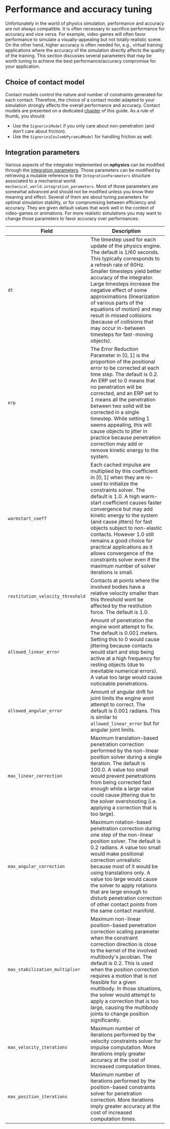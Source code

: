 # Performance and accuracy tuning
Unfortunately in the world of physics simulation, performance and accuracy are not always compatible. It is often
necessary to sacrifice performance for accuracy and vice versa. For example, video games will often favor performance
to simulate a visually-appealing but not totally realistic scene. On the other hand, higher accuracy is often needed
for, e.g., virtual training applications where the accuracy of the simulation directly affects the quality of the
training. This section discusses several parameters that may be worth tuning to achieve the best performance/accuracy
compromise for your application.

## Choice of contact model
Contact models control the nature and number of constraints generated for each contact. Therefore, the choice of a
contact model adapted to your simulation strongly affects the overall performance and accuracy. Contact models are
presented on a dedicated [chapter](contact_models.md) of this guide. As a rule of thumb, you should:

* Use the `SignoriniModel` if you only care about non-penetration (and don't care about friction).
* Use the `SignoriniCoulombPyramidModel` for handling friction as well.

## Integration parameters
Various aspects of the integrator implemented on **nphysics** can be modified through the
[integration parameters](/rustdoc/nphysics3d/solver/struct.IntegrationParameters.html). Those parameters can be modified
by retrieving a mutable reference to the `IntegrationParameters` structure associated to a mechanical world:
`mechanical_world.integration_parameters`. Most of those parameters are somewhat advanced and should not be modified
unless you know their meaning and effect. Several of them are about tuning parameters for optimal simulation stability,
or for compromising between efficiency and accuracy. They are given default values that work well in the context of
video-games or animations. For more realistic simulations you may want to change those parameters to favor accuracy over
performances:


| Field                 | Description                                                           |
|--                      | --                                                                    |
| `dt` | The timestep used for each update of the physics engine. The default is $1 / 60$ seconds. This typically corresponds to a refresh rate of 60Hz. Smaller timesteps yield better accuracy of the integrator. Large timesteps increase the negative effect of some approximations (linearization of various parts of the equations of motion) and may result in missed collisions (because of collisions that may occur in-between timesteps for fast-moving objects). |
| `erp` | The Error Reduction Parameter in $[0, 1]$ is the proportion of the positional error to be corrected at each time step. The default is $0.2$. An ERP set to 0 means that no penetration will be corrected, and an ERP set to 1 means all the penetration between two solid will be corrected in a single timestep. While setting 1 seems appealing, this will cause objects to jitter in practice because penetration correction may add or remove kinetic energy to the system. |
| `warmstart_coeff` | Each cached impulse are multiplied by this coefficient in $[0, 1]$ when they are re-used to initialize the constraints solver. The default is $1.0$. A high warm-start coefficient causes faster convergence but may add kinetic energy to the system (and cause jitters) for fast objects subject to non-elastic contacts. However $1.0$ still remains a good choice for practical applications as it allows convergence of the constraints solver even if the maximum number of solver iterations is small. |
| `restitution_velocity_threshold` | Contacts at points where the involved bodies have a relative velocity smaller than this threshold wont be affected by the restitution force. The default is $1.0$. |
| `allowed_linear_error` | Amount of penetration the engine wont attempt to fix. The default is $0.001$ meters. Setting this to 0 would cause jittering because contacts would start and stop being active at a high frequency for resting objects (due to inevitable numerical errors). A value too large would cause noticeable penetrations. |
| `allowed_angular_error` | Amount of angular drift for joint limits the engine wont attempt to correct. The default is $0.001$ radians. This is similar to `allowed_linear_error` but for angular joint limits. |
| `max_linear_correction` | Maximum translation-based penetration correction performed by the non-linear position solver during a single iteration. The default is $100.0$. A value too small would prevent penetrations from being corrected fast enough while a large value could cause jittering due to the solver overshooting (i.e. applying a correction that is too large). |
| `max_angular_correction` | Maximum rotation-based penetration correction during one step of the non-linear position solver. The default is $0.2$ radians. A value too small would make positional correction unrealistic because most of it would be using translations only. A value too large would cause the solver to apply rotations that are large enough to disturb penetration correction of other contact points from the same contact manifold. |
| `max_stabilization_multiplier` | Maximum non-linear position-based penetration correction scaling parameter when the constraint correction direction is close to the kernel of the involved multibody's jacobian. The default is $0.2$. This is used when the position correction requires a motion that is not feasible for a given multibody. In those situations, the solver would attempt to apply a correction that is too large, causing the multibody joints to change position significantly. |
| `max_velocity_iterations` | Maximum number of iterations performed by the velocity constraints solver for impulse computation. More iterations imply greater accuracy at the cost of increased computation times. |
| `max_position_iterations` | Maximum number of iterations performed by the position-based constraints solver for penetration correction. More iterations imply greater accuracy at the cost of increased computation times. |
